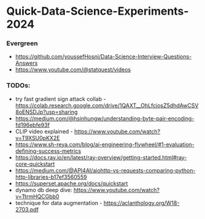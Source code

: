# Quick-Data-Science-Experiments-2024

### Evergreen
* https://github.com/youssefHosni/Data-Science-Interview-Questions-Answers
* https://www.youtube.com/@statquest/videos

### TODOs:
* try fast gradient sign attack collab - https://colab.research.google.com/drive/1QAXT__OhLfcjosZ5dhdAwCSV8oENSDJp?usp=sharing
* https://medium.com/@hsinhungw/understanding-byte-pair-encoding-fd196ebfe93f
* CLIP video explained - https://www.youtube.com/watch?v=T9XSU0pKX2E
* https://www.sh-reya.com/blog/ai-engineering-flywheel/#1-evaluation-defining-success-metrics
* https://docs.ray.io/en/latest/ray-overview/getting-started.html#ray-core-quickstart
* https://medium.com/@API4AI/aiohttp-vs-requests-comparing-python-http-libraries-b17ef3560559
* https://superset.apache.org/docs/quickstart
* dynamo db deep dive: https://www.youtube.com/watch?v=TtrmHQCGbb0
* technique for data augmentation - https://aclanthology.org/W18-2703.pdf
